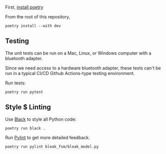 First, [install poetry](https://python-poetry.org/)

From the root of this repository,

```
poetry install --with dev
```

## Testing

The unit tests can be run on a Mac, Linux, or Windows computer with a bluetooth adapter.

Since we need access to a hardware bluetooth adapter, these tests can't be run in a typical CI/CD Github Actions-type testing environment.

Run tests:
```
poetry run pytest
```

## Style $ Linting

Use [Black](https://github.com/psf/black) to style all Python code:
```
poetry run black .
```

Run [Pylint](https://pylint.readthedocs.io/en/stable/) to get more detailed feedback.
```
poetry run pylint bleak_fsm/bleak_model.py
```